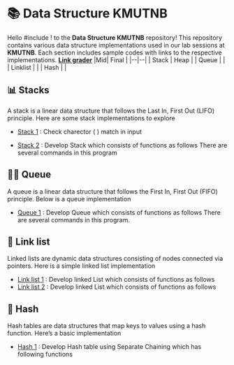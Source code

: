 # **📚 Data Structure KMUTNB**
Hello #include <iostream> !  to the **Data Structure KMUTNB** repository! This repository contains various data structure implementations used in our lab sessions at **KMUTNB**. Each section includes sample codes with links to the respective implementations.
[**Link grader**](http://202.44.40.147/)
|Mid| Final |
|--|--|
| Stack | Heap |
| Queue |  |
| Linklist | |
| Hash | |

## 📊 Stacks

A stack is a linear data structure that follows the Last In, First Out (LIFO) principle. Here are some stack implementations to explore

- [Stack 1](https://github.com/Noppadol35/Data-Structure-Kmutnb/blob/main/stacks/Stack.cpp) : Check charector ( ) match in input 

- [Stack 2](https://github.com/Noppadol35/Data-Structure-Kmutnb/blob/main/stacks/Stack2.cpp) : Develop Stack which consists of functions as follows There are several commands in this program

  

## 🚶🏻 Queue
A queue is a linear data structure that follows the First In, First Out (FIFO) principle. Below is a queue implementation

- [Queue 1](https://github.com/Noppadol35/Data-Structure-Kmutnb/blob/main/queue/Queue.cpp) : Develop Queue which consists of functions as follows There are several commands in this program.

  

## 🔗 Link list
Linked lists are dynamic data structures consisting of nodes connected via pointers. Here is a simple linked list implementation

- [Link list 1](https://github.com/Noppadol35/Data-Structure-Kmutnb/blob/main/linklist/Link-List.cpp) : Develop linked List which consists of functions as follows
- [Link list 2](https://github.com/Noppadol35/Data-Structure-Kmutnb/blob/main/linklist/Link-List-1.cpp) : Develop linked List which consists of functions as follows

  

## 🔑 Hash
Hash tables are data structures that map keys to values using a hash function. Here’s a basic implementation

- [Hash 1](https://github.com/Noppadol35/Data-Structure-Kmutnb/blob/main/hashTable/HashTable.cpp) : Develop Hash table using Separate Chaining which has following functions
